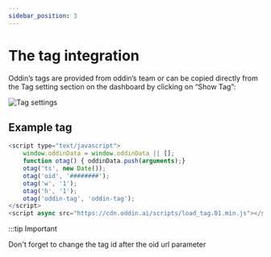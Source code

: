 ```yaml
---
sidebar_position: 3
---
```


# The tag integration

Oddin’s tags are provided from oddin’s team or can be copied directly from the Tag setting section on the dashboard by clicking on “Show Tag”:

![Tag settings](/img/tag-settings-01.png)

## Example tag

```js title="sample tag"
<script type="text/javascript">
    window.oddinData = window.oddinData || [];
    function otag() { oddinData.push(arguments);}
    otag('ts', new Date());
    otag('oid', '########');
    otag('w', '1');
    otag('h', '1');
    otag('oddin-tag', 'oddin-tag');
</script>
<script async src="https://cdn.oddin.ai/scripts/load_tag.01.min.js"></script>
```

:::tip Important

Don't forget to change the tag id after the oid url parameter
